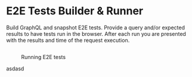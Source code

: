 # E2E Tests Builder & Runner

Build GraphQL and snapshot E2E tests. Provide a query and/or expected results to have tests run in the browser. After each run you are presented with the results and time of the request execution.

<figure><img src="../../.gitbook/assets/tests prod.gif" alt=""><figcaption><p>Running E2E tests</p></figcaption></figure>
asdasd